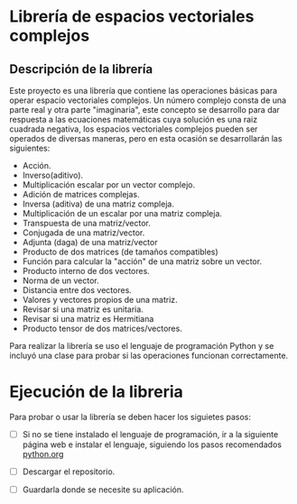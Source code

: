 # Librería de espacios vectoriales complejos
 
## Descripción de la librería
 Este proyecto es una librería que contiene las operaciones básicas para operar espacio vectoriales complejos.
 Un número complejo consta de una parte real y otra parte "imaginaria", este concepto se desarrollo para dar respuesta a las ecuaciones matemáticas cuya solución es una raiz cuadrada negativa, los espacios vectoriales complejos pueden ser operados de diversas maneras, pero en esta ocasión se desarrollarán las siguientes:


* Acción.
* Inverso(aditivo).
* Multiplicación escalar por un vector complejo.
* Adición de matrices complejas.
* Inversa (aditiva) de una matriz compleja.
* Multiplicación de un escalar por una matriz compleja.
* Transpuesta de una matriz/vector.
* Conjugada de una matriz/vector. 
* Adjunta (daga) de una matriz/vector
* Producto de dos matrices (de tamaños compatibles)
* Función para calcular la "acción" de una matriz sobre un vector.
* Producto interno de dos vectores.
* Norma de un vector.
* Distancia entre dos vectores.
* Valores  y vectores propios de una matriz.
* Revisar si una matriz es unitaria.
* Revisar si una matriz es Hermitiana
* Producto tensor de dos matrices/vectores.





 Para realizar la librería se uso el lenguaje de programación Python y se incluyó una clase para probar si las operaciones funcionan correctamente.

 # Ejecución de la libreria 
 
 Para probar o usar la librería se deben hacer los siguietes pasos:

* [ ] Si no se tiene instalado el lenguaje de programación, ir a la siguiente  página web e instalar el lenguaje, siguiendo los pasos recomendados 
  [python.org](https://www.python.org/)

* [ ] Descargar el repositorio.

* [ ] Guardarla donde se necesite su aplicación.
